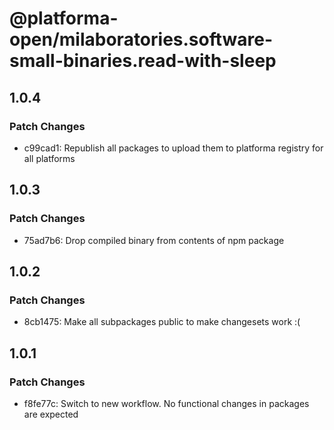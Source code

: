 # @platforma-open/milaboratories.software-small-binaries.read-with-sleep

## 1.0.4

### Patch Changes

- c99cad1: Republish all packages to upload them to platforma registry for all platforms

## 1.0.3

### Patch Changes

- 75ad7b6: Drop compiled binary from contents of npm package

## 1.0.2

### Patch Changes

- 8cb1475: Make all subpackages public to make changesets work :(

## 1.0.1

### Patch Changes

- f8fe77c: Switch to new workflow. No functional changes in packages are expected
